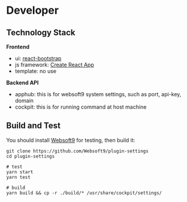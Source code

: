 # Developer

## Technology Stack

**Frontend**  

- ui: [react-bootstrap](https://react-bootstrap.github.io/)
- js framework: [Create React App](https://create-react-app.dev/docs/documentation-intro)
- template: no use

**Backend API**  

- apphub: this is for websoft9 system settings, such as port, api-key, domain
- cockpit: this is for running command at host machine


## Build and Test

You should install [Websoft9](https://github.com/Websoft9/websoft9) for testing, then build it:

```
git clone https://github.com/Websoft9/plugin-settings
cd plugin-settings

# test
yarn start
yarn test

# build
yarn build && cp -r ./build/* /usr/share/cockpit/settings/
```